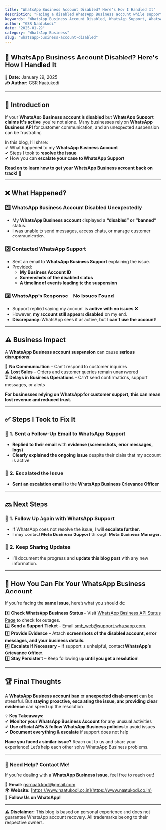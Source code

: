 ```yaml
---
title: "WhatsApp Business Account Disabled? Here's How I Handled It"
description: "Facing a disabled WhatsApp Business account while support claims it's active? Learn about my experience, the troubleshooting steps I took, and how to escalate the issue for a quick resolution."
keywords: "WhatsApp Business Account Disabled, WhatsApp Support, WhatsApp Business API, WhatsApp Ban Appeal, WhatsApp Business Not Working"
author: "GSR Naatukodi"
date: "2025-01-29"
category: "WhatsApp Business"
slug: "whatsapp-business-account-disabled"
---
```


## 🚨 WhatsApp Business Account Disabled? Here's How I Handled It  

**📅 Date:** January 29, 2025  
**✍ Author:** GSR Naatukodi  

---

## 📌 Introduction  

If your **WhatsApp Business account is disabled** but **WhatsApp Support claims it's active**, you're not alone. Many businesses rely on **WhatsApp Business API** for customer communication, and an unexpected suspension can be frustrating.

In this blog, I’ll share:  
✔ What happened to my **WhatsApp Business Account**  
✔ Steps I took to **resolve the issue**  
✔ How you can **escalate your case to WhatsApp Support**  

**Read on to learn how to get your WhatsApp Business account back on track!** 🚀  

---

## ❌ What Happened?  

### 1️⃣ **WhatsApp Business Account Disabled Unexpectedly**  

- My **WhatsApp Business account** displayed a **“disabled” or “banned”** status.  
- I was unable to send messages, access chats, or manage customer communication.  

### 2️⃣ **Contacted WhatsApp Support**  

- Sent an email to **WhatsApp Business Support** explaining the issue.  
- Provided:  
  - **My Business Account ID**  
  - **Screenshots of the disabled status**  
  - **A timeline of events leading to the suspension**  

### 3️⃣ **WhatsApp's Response – No Issues Found**  

- Support replied saying my account is **active with no issues** ❌  
- However, **my account still appears disabled** on my end.  
- **Discrepancy:** WhatsApp sees it as active, but I **can't use the account**!  

---

## ⚠ Business Impact  

A **WhatsApp Business account suspension** can cause **serious disruptions**:  

🚫 **No Communication** – Can’t respond to customer inquiries  
⚠ **Lost Sales** – Orders and customer queries remain unanswered  
⏳ **Delays in Business Operations** – Can’t send confirmations, support messages, or alerts  

**For businesses relying on WhatsApp for customer support, this can mean lost revenue and reduced trust.**  

---

## ✅ Steps I Took to Fix It  

### 🔹 **1. Sent a Follow-Up Email to WhatsApp Support**  

- **Replied to their email** with **evidence (screenshots, error messages, logs)**  
- **Clearly explained the ongoing issue** despite their claim that my account is active  

### 🔹 **2. Escalated the Issue**  

- **Sent an escalation email** to the **WhatsApp Business Grievance Officer** 

---

## 🔜 Next Steps  

### 📩 **1. Follow Up Again with WhatsApp Support**  

- If WhatsApp does not resolve the issue, I will **escalate further**.  
- I may contact **Meta Business Support** through **Meta Business Manager**.  

### 📢 **2. Keep Sharing Updates**  

- I’ll document the progress and **update this blog post** with any new information.  

---

## 🚀 How You Can Fix Your WhatsApp Business Account  

If you're facing the **same issue**, here’s what you should do:  

1️⃣ **Check WhatsApp Business Status** – Visit [WhatsApp Business API Status Page](https://www.whatsapp.com/status) to check for outages.  
2️⃣ **Send a Support Ticket** – Email [smb_web@support.whatsapp.com](mailto:smb_web@support.whatsapp.com).  
3️⃣ **Provide Evidence** – Attach **screenshots of the disabled account, error messages, and your business details**.  
4️⃣ **Escalate If Necessary** – If support is unhelpful, contact **WhatsApp’s Grievance Officer**.  
5️⃣ **Stay Persistent** – Keep following up **until you get a resolution**!  

---

## 🏆 Final Thoughts  

A **WhatsApp Business account ban** or **unexpected disablement** can be stressful. But **staying proactive, escalating the issue, and providing clear evidence** can speed up the resolution.  

💡 **Key Takeaways:**  
✔ **Monitor your WhatsApp Business Account** for any unusual activities  
✔ **Use official APIs & follow WhatsApp Business policies** to avoid issues  
✔ **Document everything & escalate** if support does not help  

**Have you faced a similar issue?** Reach out to us and share your experience! Let’s help each other solve WhatsApp Business problems.  

---

### 📢 **Need Help? Contact Me!**  

If you’re dealing with a **WhatsApp Business issue**, feel free to reach out!  

📧 **Email:** [gsrnaatukodi@gmail.com](mailto:gsrnaatukodi@gmail.com)  
🌍 **Website:** [https://www.naatukodi.co.in](https://www.naatukodi.co.in)  
📲 **Follow Us on WhatsApp!**  

---

**⚠ Disclaimer:** This blog is based on personal experience and does not guarantee WhatsApp account recovery. All trademarks belong to their respective owners.
